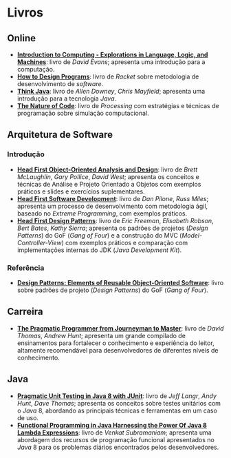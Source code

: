 # Livros

## Online

  * [**Introduction to Computing - Explorations in Language, Logic, and Machines**](http://computingbook.org/): livro de *David Evans*; apresenta uma introdução para a computação.
  * [**How to Design Programs**](http://www.ccs.neu.edu/home/matthias/HtDP2e/): livro de *Racket* sobre metodologia de desenvolvimento de *software*.
  * [**Think Java**](http://books.trinket.io/thinkjava/): livro de *Allen Downey*, *Chris Mayfield*; apresenta uma introdução para a tecnologia *Java*.
  * [**The Nature of Code**](http://natureofcode.com/): livro de *Processing* com estratégias e técnicas de programação sobre simulação computacional.

## Arquitetura de Software

### Introdução

  * [**Head First Object-Oriented Analysis and Design**](http://www.headfirstlabs.com/books/hfooad/): livro de *Brett McLaughlin*, *Gary Pollice*, *David West*; apresenta os conceitos e técnicas de Análise e Projeto Orientado a Objetos com exemplos práticos e slides e exercícios suplementares.
  * [**Head First Software Development**](http://www.headfirstlabs.com/books/hfsd/): livro de *Dan Pilone*, *Russ Miles*; apresenta um processo de desenvolvimento com metodologia ágil, baseado no *Extreme Programming*, com exemplos práticos.
  * [**Head First Design Patterns**](http://www.headfirstlabs.com/books/hfdp/): livro de *Eric Freeman*, *Elisabeth Robson*, *Bert Bates*, *Kathy Sierra*; apresenta os padrões de projetos (*Design Patterns*) do GoF (*Gang of Four*) e a construção do MVC (*Model-Controller-View*) com exemplos práticos e comparação com implementações internas do JDK (*Java Development Kit*).

### Referência

  * [**Design Patterns: Elements of Reusable Object-Oriented Software**](http://wiki.c2.com/?DesignPatternsBook/): livro sobre padrões de projeto (*Design Patterns*) do GoF (*Gang of Four*).

## Carreira

  * [**The Pragmatic Programmer from Journeyman to Master**](https://pragprog.com/book/tpp/the-pragmatic-programmer/): livro de *David Thomas*, *Andrew Hunt*; apresenta um grande compilado de ensinamentos para fortalecer o conhecimento e experiência do leitor, altamente recomendável para desenvolvedores de diferentes níveis de conhecimento.

## Java

  * [**Pragmatic Unit Testing in Java 8 with JUnit**](https://pragprog.com/book/utj2/pragmatic-unit-testing-in-java-8-with-junit/): livro de *Jeff Langr*, *Andy Hunt*, *Dave Thomas*; apresenta os conceitos sobre testes unitários com o *Java* 8, abordando as principais técnicas e ferramentas em um caso de uso.
  * [**Functional Programming in Java Harnessing the Power Of Java 8 Lambda Expressions**](https://pragprog.com/book/vsjava8/functional-programming-in-java/): livro de *Venkat Subramaniam*; apresenta uma abordagem dos recursos de programação funcional apresentados no *Java* 8 para os problemas diários encontrados pelos desenvolvedores.
